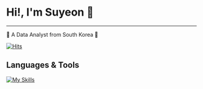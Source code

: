 # Hi!, I'm Suyeon 👋
---
<p> 🌱 A Data Analyst from South Korea 🌱 </p>

[![Hits](https://hits.seeyoufarm.com/api/count/incr/badge.svg?url=https%3A%2F%2Fgithub.com%2Fsxyeonn&count_bg=%2379C83D&title_bg=%23555555&icon=&icon_color=%23E7E7E7&title=%F0%9F%91%80+Today%27s+Visits+%2F+Total+Visits+&edge_flat=true)](https://hits.seeyoufarm.com)

## Languages & Tools
[![My Skills](https://skillicons.dev/icons?i=py,mysql,r,java,c,vscode,ubuntu,aws,notion)](https://skillicons.dev)
